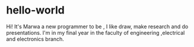 # hello-world
Hi! It's Marwa a new programmer to be , I like draw, make research and do presentations.
I'm in my final year in the faculty of engineering ,electrical and electronics branch.
